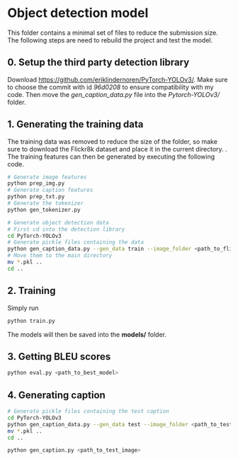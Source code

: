 # Object detection model
This folder contains a minimal set of files to reduce the submission size. The following steps are need to rebuild the project and test the model.

## 0. Setup the third party detection library
Download https://github.com/eriklindernoren/PyTorch-YOLOv3/.
Make sure to choose the commit with id *96d0208* to ensure compatibility with my code.
Then move the *gen_caption_data.py* file into the *Pytorch-YOLOv3/* folder. 

## 1. Generating the training data
The training data was removed to reduce the size of the folder, so make sure to download the Flickr8k dataset and place it in the current directory.
. The training features can then be generated by executing the following code.

```sh
# Generate image features
python prep_img.py
# Generate caption features
python prep_txt.py
# Generate the tokenizer
python gen_tokenizer.py

# Generate object detection data
# First cd into the detection library
cd PyTorch-YOLOv3
# Generate pickle files containing the data
python gen_caption_data.py --gen_data train --image_folder <path_to_flicker_images>
# Move them to the main directory
mv *.pkl ..
cd ..
```

## 2. Training
Simply run
```sh
python train.py
```
The models will then be saved into the **models/** folder.
## 3. Getting BLEU scores
```sh
python eval.py <path_to_best_model>
```

## 4. Generating caption
```sh
# Generate pickle files containing the test caption
cd PyTorch-YOLOv3
python gen_caption_data.py --gen_data test --image_folder <path_to_test_image_folder>
mv *.pkl ..
cd ..

python gen_caption.py <path_to_test_image>
```
